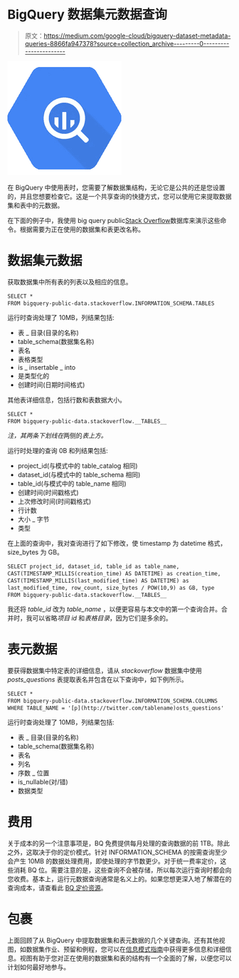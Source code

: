 # BigQuery 数据集元数据查询

> 原文：<https://medium.com/google-cloud/bigquery-dataset-metadata-queries-8866fa947378?source=collection_archive---------0----------------------->

![](img/cd056a99a907be80e13377a1252e4106.png)

在 BigQuery 中使用表时，您需要了解数据集结构，无论它是公共的还是您设置的，并且您想要检查它。这是一个共享查询的快捷方式，您可以使用它来提取数据集和表中的元数据。

在下面的例子中，我使用 big query public[Stack Overflow](http://console.cloud.google.com/marketplace/details/stack-exchange/stack-overflow)数据库来演示这些命令。根据需要为正在使用的数据集和表更改名称。

# 数据集元数据

获取数据集中所有表的列表以及相应的信息。

```
SELECT *
FROM bigquery-public-data.stackoverflow.INFORMATION_SCHEMA.TABLES
```

运行时查询处理了 10MB，列结果包括:

*   表 _ 目录(目录的名称)
*   table_schema(数据集名称)
*   表名
*   表格类型
*   is _ insertable _ into
*   是类型化的
*   创建时间(日期时间格式)

其他表详细信息，包括行数和表数据大小。

```
SELECT *
FROM bigquery-public-data.stackoverflow.__TABLES__
```

*注，其两条下划线在*两侧的*表上方。*

运行时处理的查询 0B 和列结果包括:

*   project_id(与模式中的 table_catalog 相同)
*   dataset_id(与模式中的 table_schema 相同)
*   table_id(与模式中的 table_name 相同)
*   创建时间(时间戳格式)
*   上次修改时间(时间戳格式)
*   行计数
*   大小 _ 字节
*   类型

在上面的查询中，我对查询进行了如下修改，使 timestamp 为 datetime 格式，size_bytes 为 GB。

```
SELECT project_id, dataset_id, table_id as table_name, CAST(TIMESTAMP_MILLIS(creation_time) AS DATETIME) as creation_time,  CAST(TIMESTAMP_MILLIS(last_modified_time) AS DATETIME) as last_modified_time, row_count, size_bytes / POW(10,9) as GB, type
FROM bigquery-public-data.stackoverflow.__TABLES__
```

我还将 *table_id* 改为 *table_name* ，以便更容易与本文中的第一个查询合并。合并时，我可以省略*项目 id* 和*表格目录*，因为它们是多余的。

# 表元数据

要获得数据集中特定表的详细信息，请从 *stackoverflow* 数据集中使用 *posts_questions* 表提取表名并包含在以下查询中，如下例所示。

```
SELECT *
FROM bigquery-public-data.stackoverflow.INFORMATION_SCHEMA.COLUMNS
WHERE TABLE_NAME = '[p](http://twitter.com/tablename)osts_questions'
```

运行时查询处理了 10MB，列结果包括:

*   表 _ 目录(目录的名称)
*   table_schema(数据集名称)
*   表名
*   列名
*   序数 _ 位置
*   is_nullable(对/错)
*   数据类型

# 费用

关于成本的另一个注意事项是，BQ 免费提供每月处理的查询数据的前 1TB。除此之外，这取决于你的定价模式。针对 INFORMATION_SCHEMA 的按需查询至少会产生 10MB 的数据处理费用，即使处理的字节数更少。对于统一费率定价，这些消耗 BQ 位。需要注意的是，这些查询不会被存储，所以每次运行查询时都会向您收费。基本上，运行元数据查询通常是名义上的。如果您想更深入地了解潜在的查询成本，请查看此 [BQ 定价资源](https://cloud.google.com/bigquery/pricing)。

# 包裹

上面回顾了从 BigQuery 中提取数据集和表元数据的几个关键查询。还有其他视图，如数据集作业、预留和例程，您可以在[信息模式指南](https://cloud.google.com/bigquery/docs/information-schema-views)中获得更多信息和详细信息。视图有助于您对正在使用的数据集和表的结构有一个全面的了解，以便您可以计划如何最好地参与。